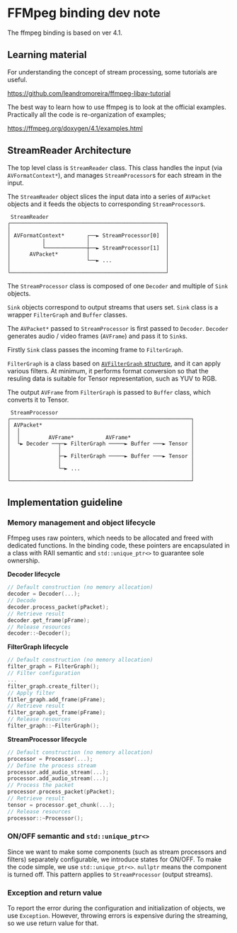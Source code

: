 # FFMpeg binding dev note

The ffmpeg binding is based on ver 4.1.

## Learning material

For understanding the concept of stream processing, some tutorials are useful.

https://github.com/leandromoreira/ffmpeg-libav-tutorial

The best way to learn how to use ffmpeg is to look at the official examples.
Practically all the code is re-organization of examples;

https://ffmpeg.org/doxygen/4.1/examples.html

## StreamReader Architecture

The top level class is `StreamReader` class. This class handles the input (via `AVFormatContext*`), and manages `StreamProcessor`s for each stream in the input.

The `StreamReader` object slices the input data into a series of `AVPacket` objects and it feeds the objects to corresponding `StreamProcessor`s.

```
 StreamReader
┌─────────────────────────────────────────────────┐
│                                                 │
│ AVFormatContext*       ┌──► StreamProcessor[0]  │
│          │             │                        │
│          └─────────────┼──► StreamProcessor[1]  │
│      AVPacket*         │                        │
│                        └──► ...                 │
│                                                 │
└─────────────────────────────────────────────────┘
```

The `StreamProcessor` class is composed of one `Decoder` and multiple of `Sink` objects.

`Sink` objects correspond to output streams that users set.
`Sink` class is a wrapper `FilterGraph` and `Buffer` classes.

The `AVPacket*` passed to `StreamProcessor` is first passed to `Decoder`.
`Decoder` generates audio / video frames (`AVFrame`) and pass it to `Sink`s.

Firstly `Sink` class passes the incoming frame to `FilterGraph`.

`FilterGraph` is a class based on [`AVFilterGraph` structure](https://ffmpeg.org/doxygen/4.1/structAVFilterGraph.html),
and it can apply various filters.
At minimum, it performs format conversion so that the resuling data is suitable for Tensor representation,
such as YUV to RGB.

The output `AVFrame` from `FilterGraph` is passed to `Buffer` class, which converts it to Tensor.

```
 StreamProcessor
┌─────────────────────────────────────────────────────────┐
│ AVPacket*                                               │
│  │                                                      │
│  │         AVFrame*          AVFrame*                   │
│  └► Decoder ──┬─► FilterGraph ─────► Buffer ───► Tensor │
│               │                                         │
│               ├─► FilterGraph ─────► Buffer ───► Tensor │
│               │                                         │
│               └─► ...                                   │
│                                                         │
└─────────────────────────────────────────────────────────┘
```

## Implementation guideline

### Memory management and object lifecycle

Ffmpeg uses raw pointers, which needs to be allocated and freed with dedicated functions.
In the binding code, these pointers are encapsulated in a class with RAII semantic and
`std::unique_ptr<>` to guarantee sole ownership.

**Decoder lifecycle**

```c++
// Default construction (no memory allocation)
decoder = Decoder(...);
// Decode
decoder.process_packet(pPacket);
// Retrieve result
decoder.get_frame(pFrame);
// Release resources
decoder::~Decoder();
```

**FilterGraph lifecycle**

```c++
// Default construction (no memory allocation)
filter_graph = FilterGraph();
// Filter configuration
...
filter_graph.create_filter();
// Apply filter
fitler_graph.add_frame(pFrame);
// Retrieve result
filter_graph.get_frame(pFrame);
// Release resources
filter_graph::~FilterGraph();
```

**StreamProcessor lifecycle**

```c++
// Default construction (no memory allocation)
processor = Processor(...);
// Define the process stream
processor.add_audio_stream(...);
processor.add_audio_stream(...);
// Process the packet
processor.process_packet(pPacket);
// Retrieve result
tensor = processor.get_chunk(...);
// Release resources
processor::~Processor();
```

### ON/OFF semantic and `std::unique_ptr<>`

Since we want to make some components (such as stream processors and filters)
separately configurable, we introduce states for ON/OFF.
To make the code simple, we use `std::unique_ptr<>`.
`nullptr` means the component is turned off.
This pattern applies to `StreamProcessor` (output streams).

### Exception and return value

To report the error during the configuration and initialization of objects,
we use `Exception`. However, throwing errors is expensive during the streaming,
so we use return value for that.
